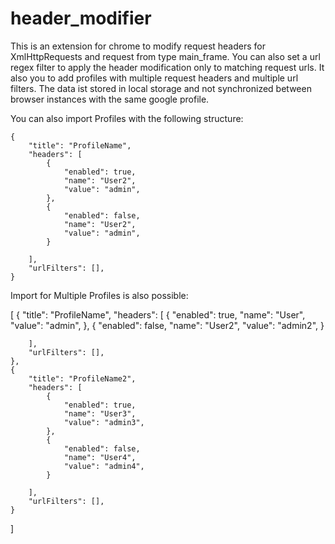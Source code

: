 # header_modifier

This is an extension for chrome to modify request headers for XmlHttpRequests and request from type main_frame.
You can also set a url regex filter to apply the header modification only to matching request urls.
It also you to add profiles with multiple request headers and multiple url filters.
The data ist stored in local storage and not synchronized between browser instances with the same google profile.

You can also import Profiles with the following structure:

```
{
	"title": "ProfileName",
	"headers": [
		{
			"enabled": true,
			"name": "User2",
			"value": "admin",
		},
		{
			"enabled": false,
			"name": "User2",
			"value": "admin",
		}
		
	],
	"urlFilters": [],
}
```

Import for Multiple Profiles is also possible:

[
	{
    	"title": "ProfileName",
    	"headers": [
    		{
    			"enabled": true,
    			"name": "User",
    			"value": "admin",
    		},
    		{
    			"enabled": false,
    			"name": "User2",
    			"value": "admin2",
    		}
    		
    	],
    	"urlFilters": [],
    },
    {
    	"title": "ProfileName2",
    	"headers": [
    		{
    			"enabled": true,
    			"name": "User3",
    			"value": "admin3",
    		},
    		{
    			"enabled": false,
    			"name": "User4",
    			"value": "admin4",
    		}
    		
    	],
    	"urlFilters": [],
    }
]